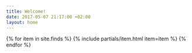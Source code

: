 ```yaml
---
title: Welcome!
date: 2017-05-07 21:17:00 +02:00
layout: home
---
```


{% for item in site.finds %}
  {% include partials/item.html item=item %}
{% endfor %}